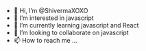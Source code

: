 - 👋 Hi, I’m @ShivermaXOXO
- 👀 I’m interested in javascript
- 🌱 I’m currently learning javascript and React
- 💞️ I’m looking to collaborate on javascript 
- 📫 How to reach me ...

<!---
ShivermaXOXO/ShivermaXOXO is a ✨ special ✨ repository because its `README.md` (this file) appears on your GitHub profile.
You can click the Preview link to take a look at your changes.
--->
